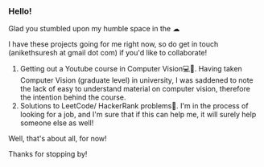 ### Hello!
Glad you stumbled upon my humble space in the ☁

I have these projects going for me right now, so do get in touch (anikethsuresh at gmail dot com) if you'd like to collaborate!

1. Getting out a Youtube course in Computer Vision💻🤖. Having taken Computer Vision (graduate level) in university, I was saddened to note the lack of easy to understand material on computer vision, therefore the intention behind the course.
2. Solutions to LeetCode/ HackerRank problems📒. I'm in the process of looking for a job, and I'm sure that if this can help me, it will surely help someone else as well!

Well, that's about all, for now!

Thanks for stopping by!
